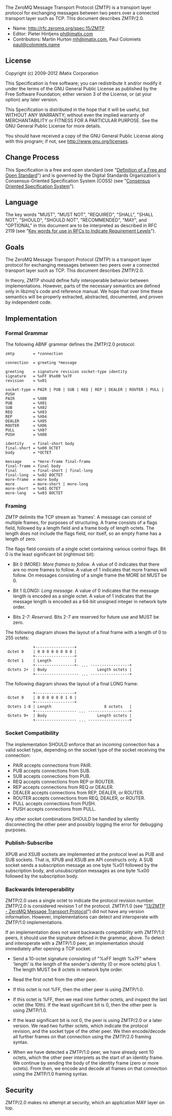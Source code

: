The ZeroMQ Message Transport Protocol (ZMTP) is a transport layer protocol for exchanging messages between two peers over a connected transport layer such as TCP. This document describes ZMTP/2.0.

* Name: http://rfc.zeromq.org/spec:15/ZMTP
* Editor: Pieter Hintjens <ph@imatix.com>
* Contributors: Martin Hurton <mh@imatix.com>, Paul Colomiets <paul@colomiets.name>

## License

Copyright (c) 2009-2012 iMatix Corporation

This Specification is free software; you can redistribute it and/or modify it under the terms of the GNU General Public License as published by the Free Software Foundation; either version 3 of the License, or (at your option) any later version.

This Specification is distributed in the hope that it will be useful, but WITHOUT ANY WARRANTY; without even the implied warranty of MERCHANTABILITY or FITNESS FOR A PARTICULAR PURPOSE. See the GNU General Public License for more details.

You should have received a copy of the GNU General Public License along with this program; if not, see <http://www.gnu.org/licenses>.

## Change Process

This Specification is a free and open standard (see "[Definition of a Free and Open Standard](http://www.digistan.org/open-standard:definition)") and is governed by the Digital Standards Organization's Consensus-Oriented Specification System (COSS) (see "[Consensus Oriented Specification System](http://www.digistan.org/spec:1/COSS)").

## Language

The key words "MUST", "MUST NOT", "REQUIRED", "SHALL", "SHALL NOT", "SHOULD", "SHOULD NOT", "RECOMMENDED",  "MAY", and "OPTIONAL" in this document are to be interpreted as described in RFC 2119 (see "[Key words for use in RFCs to Indicate Requirement Levels](http://tools.ietf.org/html/rfc2119)").

## Goals

The ZeroMQ Message Transport Protocol (ZMTP) is a transport layer protocol for exchanging messages between two peers over a connected transport layer such as TCP. This document describes ZMTP/2.0.

In theory, ZMTP should define fully interoperable behavior between implementations. However, parts of the necessary semantics are defined only in libzmq's code and reference manual. We hope that over time these semantics will be properly extracted, abstracted, documented, and proven by independent code.

## Implementation

### Formal Grammar

The following ABNF grammar defines the ZMTP/2.0 protocol:

```
zmtp        = *connection

connection  = greeting *message

greeting    = signature revision socket-type identity
signature   = %xFF 8%x00 %x7F
revision    = %x01

socket-type = PAIR | PUB | SUB | REQ | REP | DEALER | ROUTER | PULL | PUSH
PAIR        = %X00
PUB         = %X01
SUB         = %X02
REQ         = %X03
REP         = %X04
DEALER      = %X05
ROUTER      = %X06
PULL        = %X07
PUSH        = %X08

identity    = final-short body
final-short = %x00 OCTET
body        = *OCTET

message     = *more-frame final-frame
final-frame = final body
final       = final-short | final-long
final-long  = %x02 8OCTET
more-frame  = more body
more        = more-short | more-long
more-short  = %x01 OCTET
more-long   = %x03 8OCTET
```

### Framing

ZMTP delimits the TCP stream as 'frames'. A message can consist of multiple frames, for purposes of structuring. A frame consists of a flags field, followed by a length field and a frame body of length octets. The length does not include the flags field, nor itself, so an empty frame has a length of zero.

The flags field consists of a single octet containing various control flags. Bit 0 is the least significant bit (rightmost bit):

* Bit 0 (MORE): *More frames to follow*. A value of 0 indicates that there are no more frames to follow. A value of 1 indicates that more frames will follow. On messages consisting of a single frame the MORE bit MUST be 0.

* Bit 1 (LONG): *Long message*. A value of 0 indicates that the message length is encoded as a single octet. A value of 1 indicates that the message length is encoded as a 64-bit unsigned integer in network byte order.

* Bits 2-7: *Reserved*. Bits 2-7 are reserved for future use and MUST be zero.

The following diagram shows the layout of a final frame with a length of 0 to 255 octets:

```
            +-----------------+
 Octet 0    | 0 0 0 0 0 0 0 0 |
            +-----------------+
 Octet 1    | Length          |
            +-----------------+- ... -----------------+
 Octets 2+  | Body                      Length octets |
            +------------------- ... -----------------+
```

The following diagram shows the layout of a final LONG frame:

```
            +-----------------+
 Octet 0    | 0 0 0 0 0 0 1 0 |
            +-----------------+
 Octets 1-8 | Length                       8 octets   |
            +------------------ ... ------------------+
 Octets 9+  | Body                      Length octets |
            +------------------ ... ------------------+
```

### Socket Compatibility

The implementation SHOULD enforce that an incoming connection has a valid socket type, depending on the socket type of the socket receiving the connection:

* PAIR accepts connections from PAIR.
* PUB accepts connections from SUB.
* SUB accepts connections from PUB.
* REQ accepts connections from REP or ROUTER.
* REP accepts connections from REQ or DEALER.
* DEALER accepts connections from REP, DEALER, or ROUTER.
* ROUTER accepts connections from REQ, DEALER, or ROUTER.
* PULL accepts connections from PUSH.
* PUSH accepts connections from PULL.

Any other socket combinations SHOULD be handled by silently disconnecting the other peer and possibly logging the error for debugging purposes.

### Publish-Subscribe

XPUB and XSUB sockets are implemented at the protocol level as PUB and SUB sockets. That is, XPUB and XSUB are API constructs only. A SUB socket sends a subscription message as one byte %x01 followed by the subscription body, and unsubscription messages as one byte %x00 followed by the subscription body.

### Backwards Interoperability

ZMTP/2.0 uses a single octet to indicate the protocol revision number. ZMTP/2.0 is considered revision 1 of the protocol. ZMTP/1.0 (see "[13/ZMTP - ZeroMQ Message Transport Protocol](http://rfc.zeromq.org/spec:13)") did not have any version information. However, implementations can detect and interoperate with ZMTP/1.0 implementations.

If an implementation does not want backwards compatibility with ZMTP/1.0 peers, it should use the signature defined in the grammar, above. To detect and interoperate with a ZMTP/1.0 peer, an implementation should immediately after opening a TCP socket:

* Send a 10-octet signature consisting of "%xFF length %x7F" where 'length' is the length of the sender's identity (0 or more octets) plus 1. The length MUST be 8 octets in network byte order.

* Read the first octet from the other peer.

* If this octet is not %FF, then the other peer is using ZMTP/1.0.

* If this octet is %FF, then we read nine further octets, and inspect the last octet (the 10th). If the least significant bit is 0, then the other peer is using ZMTP/1.0.

* If the least significant bit is not 0, the peer is using ZMTP/2.0 or a later version. We read two further octets, which indicate the protocol revision, and the socket type of the other peer. We then encode/decode all further frames on that connection using the ZMTP/2.0 framing syntax.

* When we have detected a ZMTP/1.0 peer, we have already sent 10 octets, which the other peer interprets as the start of an identity frame. We continue by sending the body of the identity frame (zero or more octets). From then, we encode and decode all frames on that connection using the ZMTP/1.0 framing syntax.

## Security

ZMTP/2.0 makes no attempt at security, which an application MAY layer on top.

